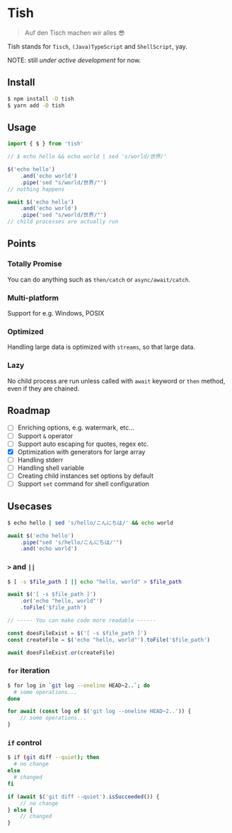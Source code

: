 # Tish

> Auf den Tisch machen wir alles 😎

Tish stands for `Tisch`, `(Java)TypeScript` and `ShellScript`, yay.

NOTE: still _under active development_ for now.

## Install

```sh
$ npm install -D tish
$ yarn add -D tish
```

## Usage

```ts
import { $ } from 'tish'

// $ echo hello && echo world | sed 's/world/世界/'

$('echo hello')
    .and('echo world')
    .pipe('sed "s/world/世界/"')
// nothing happens

await $('echo hello')
    .and('echo world')
    .pipe('sed "s/world/世界/"')
// child processes are actually run
```

## Points

### Totally Promise

You can do anything such as `then/catch` or `async/await/catch`.

### Multi-platform

Support for e.g. Windows, POSIX

### Optimized

Handling large data is optimized with `streams`, so that large data.

### Lazy

No child process are run unless called with `await` keyword or `then` method, even if they are chained.

## Roadmap

-   [ ] Enriching options, e.g. watermark, etc...
-   [ ] Support `&` operator
-   [ ] Support auto escaping for quotes, regex etc.
-   [x] Optimization with generators for large array
-   [ ] Handling stderr
-   [ ] Handling shell variable
-   [ ] Creating child instances set options by default
-   [ ] Support `set` command for shell configuration

## Usecases

```sh
$ echo hello | sed 's/hello/こんにちは/' && echo world
```

```js
await $('echo hello')
    .pipe("sed 's/hello/こんにちは/'")
    .and('echo world')
```

### `>` and `||`

```sh
$ [ -s $file_path ] || echo "hello, world" > $file_path
```

```js
await $('[ -s $file_path ]')
    .or('echo "hello, world"')
    .toFile('$file_path')

// ----- You can make code more readable ------

const doesFileExist = $('[ -s $file_path ]')
const createFile = $('echo "hello, world"').toFile('$file_path')

await doesFileExist.or(createFile)
```

### `for` iteration

```sh
$ for log in `git log --oneline HEAD~2..`; do
  # some operations...
done
```

```js
for await (const log of $('git log --oneline HEAD~2..')) {
    // some operations...
}
```

### `if` control

```sh
$ if (git diff --quiet); then
  # no change
else
  # changed
fi
```

```js
if (await $('git diff --quiet').isSucceeded()) {
    // no change
} else {
    // changed
}
```
